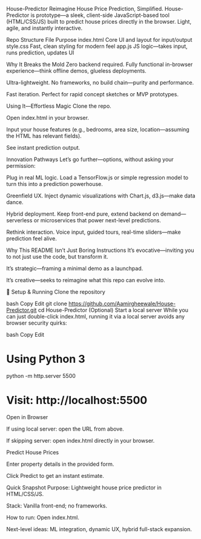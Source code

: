 House-Predictor
Reimagine House Price Prediction, Simplified.
House-Predictor is prototype—a sleek, client-side JavaScript-based tool (HTML/CSS/JS) built to predict house prices directly in the browser. Light, agile, and instantly interactive.

Repo Structure
File	Purpose
index.html	Core UI and layout for input/output
style.css	Fast, clean styling for modern feel
app.js	JS logic—takes input, runs prediction, updates UI

Why It Breaks the Mold
Zero backend required. Fully functional in-browser experience—think offline demos, glueless deployments.

Ultra-lightweight. No frameworks, no build chain—purity and performance.

Fast iteration. Perfect for rapid concept sketches or MVP prototypes.

Using It—Effortless Magic
Clone the repo.

Open index.html in your browser.

Input your house features (e.g., bedrooms, area size, location—assuming the HTML has relevant fields).

See instant prediction output.

Innovation Pathways
Let’s go further—options, without asking your permission:

Plug in real ML logic. Load a TensorFlow.js or simple regression model to turn this into a prediction powerhouse.

Greenfield UX. Inject dynamic visualizations with Chart.js, d3.js—make data dance.

Hybrid deployment. Keep front-end pure, extend backend on demand—serverless or microservices that power next-level predictions.

Rethink interaction. Voice input, guided tours, real-time sliders—make prediction feel alive.

Why This README Isn’t Just Boring Instructions
It’s evocative—inviting you to not just use the code, but transform it.

It’s strategic—framing a minimal demo as a launchpad.

It’s creative—seeks to reimagine what this repo can evolve into.

🚀 Setup & Running
Clone the repository

bash
Copy
Edit
git clone https://github.com/Aamirgheewale/House-Predictor.git
cd House-Predictor
(Optional) Start a local server
While you can just double-click index.html, running it via a local server avoids any browser security quirks:

bash
Copy
Edit
# Using Python 3
python -m http.server 5500
# Visit: http://localhost:5500
Open in Browser

If using local server: open the URL from above.

If skipping server: open index.html directly in your browser.

Predict House Prices

Enter property details in the provided form.

Click Predict to get an instant estimate.

Quick Snapshot
Purpose: Lightweight house price predictor in HTML/CSS/JS.

Stack: Vanilla front-end; no frameworks.

How to run: Open index.html.

Next-level ideas: ML integration, dynamic UX, hybrid full-stack expansion.
